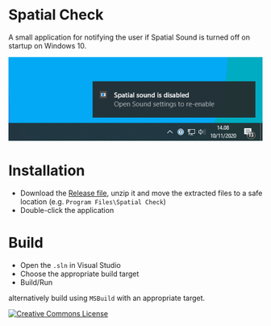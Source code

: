 # Spatial Check
A small application for notifying the user if Spatial Sound is turned off on startup on Windows 10.

![Screenshot](screenshot.png)

# Installation
- Download the [Release file](https://github.com/andersfischernielsen/Spatial-Check/releases/latest), unzip it and move the extracted files to a safe location (e.g. `Program Files\Spatial Check`)
- Double-click the application

# Build
- Open the `.sln` in Visual Studio
- Choose the appropriate build target
- Build/Run

alternatively build using `MSBuild` with an appropriate target. 

<a rel="license" href="http://creativecommons.org/licenses/by-nc/4.0/"><img alt="Creative Commons License" style="border-width:0" src="https://i.creativecommons.org/l/by-nc/4.0/80x15.png" /></a>
